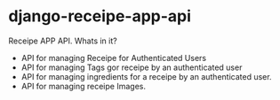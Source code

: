 # django-receipe-app-api
Receipe APP API.
Whats in it?
- API for managing Receipe for Authenticated Users
- API for managing Tags gor receipe by an authenticated user
- API for managing ingredients for a receipe by an authenticated user.
- API for managing receipe Images.
